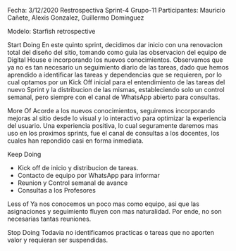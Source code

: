 Fecha: 3/12/2020
Restrospectiva Sprint-4
Grupo-11
Participantes: Mauricio Cañete, Alexis Gonzalez, Guillermo Dominguez

Modelo: Starfish retrospective

Start Doing
En este quinto sprint, decidimos dar inicio con una renovacion total del diseño del sitio, tomando como guia las observacion del equipo de Digital House e incorporando los nuevos conocimientos. Observamos que ya no es tan necesario un seguimiento diario de las tareas, dado que hemos aprendido a identificar las tareas y dependencias que se requieren, por lo cual optamos por un Kick Off inicial para el entendimiento de las tareas del nuevo Sprint y la distribucion de las mismas, estableciendo solo un control semanal, pero siempre con el canal de WhatsApp abierto para consultas.

More Of
Acorde a los nuevos conocimientos, seguiremos incorporando mejoras al sitio desde lo visual y lo interactivo para optimizar la experiencia del usuario.
Una experiencia positiva, lo cual seguramente daremos mas uso en los proximos sprints, fue el canal de consultas a los docentes, los cuales han repondido casi en forma inmediata.

Keep Doing
- Kick off de inicio y distribucion de tareas.
- Contacto de equipo por WhatsApp para informar 
- Reunion y Control semanal de avance
- Consultas a los Profesores

Less of
Ya nos conocemos un poco mas como equipo, asi que las asignaciones y seguimiento fluyen con mas naturalidad. Por ende, no son necesarias tantas reuniones.

Stop Doing
Todavia no identificamos practicas o tareas que no aporten valor y requieran ser suspendidas.
